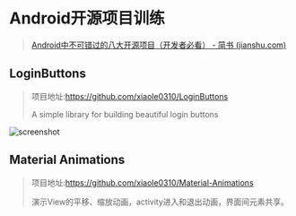 # Android开源项目训练

> [Android中不可错过的八大开源项目（开发者必看） - 简书 (jianshu.com)](https://www.jianshu.com/p/5249966eccde)

## LoginButtons

> 项目地址:https://github.com/xiaole0310/LoginButtons
>
> A simple library for building beautiful login buttons

<img src="E:\GitHub\Notebook_md\Note_Resources\vx_images\screenshot.png" alt="screenshot"  />



## Material Animations

> 项目地址:https://github.com/xiaole0310/Material-Animations
>
> 演示View的平移、缩放动画，activity进入和退出动画，界面间元素共享。



